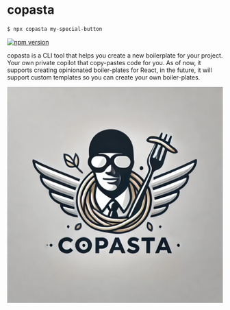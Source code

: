 # copasta

```bash
$ npx copasta my-special-button
```

[![npm version](https://badge.fury.io/js/copasta.svg)](https://badge.fury.io/js/copasta)

copasta is a CLI tool that helps you create a new boilerplate for your project. Your own private copilot that copy-pastes code for you. As of now, it supports creating opinionated boiler-plates for React, in the future, it will support custom templates so you can create your own boiler-plates.


![copasta logo](./logo.webp)
